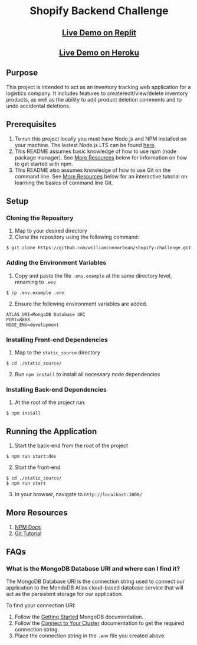 <h1 align="center">Shopify Backend Challenge</h1>

## <h2 align="center">[Live Demo on Replit](https://shopify-challenge.connorbean.repl.co/)</h2>
## <h2 align="center">[Live Demo on Heroku](https://connor-bean-shopify-challenge.herokuapp.com/)</h2>

## Purpose
This project is intended to act as an inventory tracking web application for a logistics company. It includes features to create/edit/view/delete inventory products, as well as the ability to add product deletion comments and to undo accidental deletions.

## Prerequisites
1. To run this project locally you must have Node.js and NPM installed on your machine. The lastest Node.js LTS can be found [here](https://nodejs.org/en/).
2. This README assumes basic knowledge of how to use npm (node package manager). See [More Resources](#more-resources) below for information on how to get started with npm.
3. This README also assumes knowledge of how to use Git on the command line. See [More Resources](#more-resources) below for an interactive tutorial on learning the basics of command line Git.

## Setup
### Cloning the Repository
1. Map to your desired directory
2. Clone the repository using the following command:
```
$ git clone https://github.com/williamconnorbean/shopify-challenge.git
```

### Adding the Environment Variables
1. Copy and paste the file `.env.example` at the same directory level, renaming to `.env`
```
$ cp .env.example .env
```
2. Ensure the following environment variables are added.
```
ATLAS_URI=MongoDB Database URI
PORT=8888
NODE_ENV=development
```

### Installing Front-end Dependencies
1. Map to the `static_source` directory
```
$ cd ./static_source/
```
2. Run `npm install` to install all necessary node dependencies

### Installing Back-end Dependencies
1. At the root of the project run:
```
$ npm install
```

## Running the Application
1. Start the back-end from the root of the project
```
$ npm run start:dev
```
2. Start the front-end
```
$ cd ./static_source/
$ npm run start
```
3. In your browser, navigate to `http://localhost:3000/`

## More Resources
1. [NPM Docs](https://docs.npmjs.com/cli/v8/commands/npm)
2. [Git Tutorial](https://learngitbranching.js.org/)

## FAQs
### **What is the MongoDB Database URI and where can I find it?**
The MongoDB Database URI is the connection string used to connect our application to the MondoDB Atlas cloud-based database service that will act as the persistent storage for our application.

To find your connection URI:
1. Follow the [Getting Started](https://www.mongodb.com/docs/atlas/getting-started/) MongoDB documentation.
2. Follow the [Connect to Your Cluster](https://www.mongodb.com/docs/atlas/tutorial/connect-to-your-cluster/) documentation to get the required connection string.
3. Place the connection string in the `.env` file you created above.
